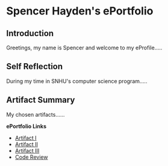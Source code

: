 # Spencer Hayden's ePortfolio

## Introduction

Greetings, my name is Spencer and welcome to my eProfile.....

## Self Reflection

During my time in SNHU's computer science program.....

## Artifact Summary

My chosen artifacts......

**ePortfolio Links** <br> 

* [Artifact I](ArtifactOne.md)
* [Artifact II](ArtifactTwo.md)
* [Artifact III](ArtifactThree.md)
* [Code Review](CodeReview.md)
